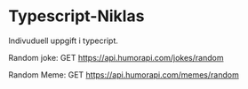 # Typescript-Niklas
Indivuduell uppgift i typecript.


Random joke:  GET https://api.humorapi.com/jokes/random

Random Meme: GET https://api.humorapi.com/memes/random
